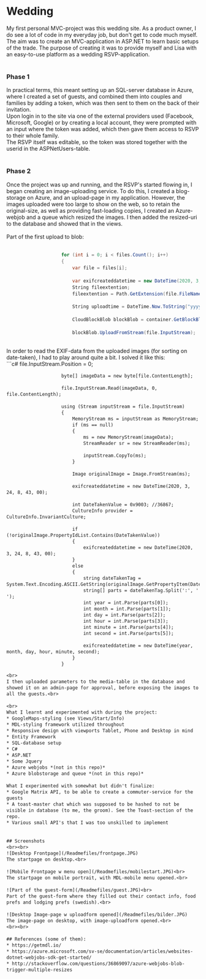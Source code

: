 # Wedding
My first personal MVC-project was this wedding site. 
As a product owner, I do see a lot of code in my everyday job, but don't get to code much myself.<br>
The aim was to create an MVC-application in ASP.NET to learn basic setups of the trade. The purpose of creating it was to provide myself and Lisa with an easy-to-use platform as a wedding RSVP-application.<br><br>

### Phase 1
In practical terms, this meant setting up an SQL-server database in Azure, where I created a set of guests, and combined them into couples and families by adding a token, which was then sent to them on the back of their invitation.<br>
Upon login in to the site via one of the external providers used (Facebook, Microsoft, Google) or by creating a local account, they were prompted with an input where the token was added, which then gave them access to RSVP to their whole family.<br>
The RSVP itself was editable, so the token was stored together with the userid in the ASPNetUsers-table.<br><br>

### Phase 2
Once the project was up and running, and the RSVP's started flowing in, I began creating an image-uploading service. To do this, I created a blog-storage on Azure, and an upload-page in my application. However, the images uploaded were too large to show on the web, so to retain the original-size, as well as providing fast-loading copies, I created an Azure-webjob and a queue which resized the images. I then added the resized-uri to the database and showed that in the views.
<br><br>
Part of the first upload to blob:<br>
```c#
 
                    for (int i = 0; i < files.Count(); i++)
                    {
                        var file = files[i];

                        var exifcreateddatetime = new DateTime(2020, 3, 24, 8, 43, 00);
                        String fileextention;
                        fileextention = Path.GetExtension(file.FileName).ToLower();

                        String uploadtime = DateTime.Now.ToString("yyyy-MM-dd-HH:mm:ss.fff");

                        CloudBlockBlob blockBlob = container.GetBlockBlobReference(uploadtime + fileextention);

                        blockBlob.UploadFromStream(file.InputStream);

```
<br>
In order to read the EXIF-data from the uploaded images (for sorting on date-taken), I had to play around quite a bit. I solved it like this:<br>
```c#
                 file.InputStream.Position = 0;

                        byte[] imageData = new byte[file.ContentLength];

                        file.InputStream.Read(imageData, 0, file.ContentLength);

                        using (Stream inputStream = file.InputStream)
                        {
                            MemoryStream ms = inputStream as MemoryStream;
                            if (ms == null)
                            {
                                ms = new MemoryStream(imageData);
                                StreamReader sr = new StreamReader(ms);

                                inputStream.CopyTo(ms);
                            }

                            Image originalImage = Image.FromStream(ms);

                            exifcreateddatetime = new DateTime(2020, 3, 24, 8, 43, 00);

                            int DateTakenValue = 0x9003; //36867;
                            CultureInfo provider = CultureInfo.InvariantCulture;

                            if (!originalImage.PropertyIdList.Contains(DateTakenValue))
                            {
                                exifcreateddatetime = new DateTime(2020, 3, 24, 8, 43, 00);
                            }
                            else
                            {
                                string dateTakenTag = System.Text.Encoding.ASCII.GetString(originalImage.GetPropertyItem(DateTakenValue).Value);
                                string[] parts = dateTakenTag.Split(':', ' ');
                                int year = int.Parse(parts[0]);
                                int month = int.Parse(parts[1]);
                                int day = int.Parse(parts[2]);
                                int hour = int.Parse(parts[3]);
                                int minute = int.Parse(parts[4]);
                                int second = int.Parse(parts[5]);

                                exifcreateddatetime = new DateTime(year, month, day, hour, minute, second);
                            }
                        }

```
<br>
I then uploaded parameters to the media-table in the database and showed it on an admin-page for approval, before exposing the images to all the guests.<br>

<br>
What I learnt and experimented with during the project:
* GoogleMaps-styling (see Views/Start/Info)
* MDL-styling framework utilized throughout
* Responsive design with viewports Tablet, Phone and Desktop in mind
* Entity Framework
* SQL-database setup
* C#
* ASP.NET
* Some Jquery
* Azure webjobs *(not in this repo)*
* Azure blobstorage and queue *(not in this repo)*

What I experimented with somewhat but didn't finalize:
* Google Matrix API, to be able to create a commuter-service for the guests
* A toast-master chat which was supposed to be hashed to not be visible in database (to me, the groom). See the Toast-section of the repo.
* Various small API's that I was too unskilled to implement


## Screenshots
<br><br>
![Desktop Frontpage](/Readmefiles/frontpage.JPG)
The startpage on desktop.<br>

![Mobile Frontpage w menu open](/Readmefiles/mobilestart.JPG)<br>
The startpage on mobile portrait, with MDL-mobile menu opened.<br>

![Part of the guest-form](/Readmefiles/guest.JPG)<br>
Part of the guest-form where they filled out their contact info, food prefs and lodging prefs (swedish).<br>

![Desktop Image-page w uploadform opened](/Readmefiles/bilder.JPG)
The image-page on desktop, with image-uploadform opened.<br>
<br><br>

## References (some of them):
* https://getmdl.io/
* https://azure.microsoft.com/sv-se/documentation/articles/websites-dotnet-webjobs-sdk-get-started/
* http://stackoverflow.com/questions/36869097/azure-webjobs-blob-trigger-multiple-resizes
